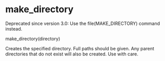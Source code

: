   

# make_directory  

Deprecated since version 3.0: Use the file(MAKE_DIRECTORY) command instead.
  

make_directory(directory)

  

Creates the specified directory.  Full paths should be given.  Any
parent directories that do not exist will also be created.  Use with
care.  


